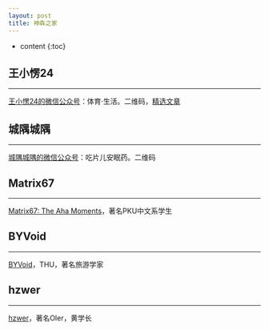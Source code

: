 ```yaml
---
layout: post
title: 神犇之家
---
```


* content
{:toc}


 <script defer src="/styles/js/qrcode.js"></script> 


## 王小愣24
***
[王小愣24的微信公众号](http://weixin.sogou.com/weixin?type=1&s_from=input&query=gh_4da7eb434f20&ie=utf8&_sug_=n&_sug_type_=&w=01019900&sut=13754&sst0=1502804917206&lkt=4%2C1502804906185%2C1502804917074)：体育·生活。<a id="wang">二维码</a>，[精选文章](/pages/wangxiaoleng)


## 城隅城隅
***
[城隅城隅的微信公众号](http://weixin.sogou.com/weixin?type=1&s_from=input&query=%E5%9F%8E%E9%9A%85%E5%9F%8E%E9%9A%85&ie=utf8&_sug_=n&_sug_type_=)：吃片儿安眠药。<a id="chengyu">二维码</a>


## Matrix67
***
[Matrix67: The Aha Moments](http://www.matrix67.com/blog/)，著名PKU中文系学生

## BYVoid
***
[BYVoid](https://www.byvoid.com/)，THU，著名旅游学家

## hzwer
***
[hzwer](http://hzwer.com/)，著名OIer，黄学长






<script>
console.log('heh2');
</script>